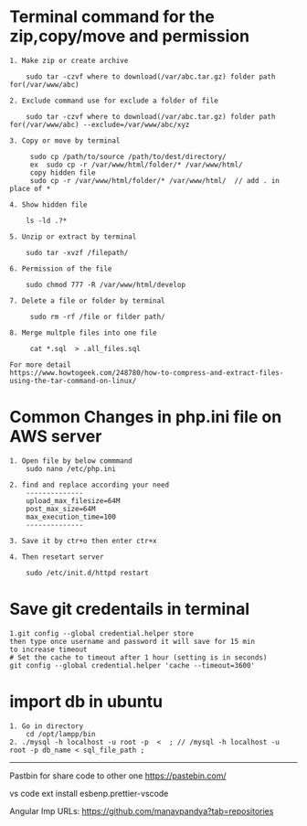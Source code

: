 # Terminal command for the zip,copy/move and permission 
    
    1. Make zip or create archive
    
        sudo tar -czvf where to download(/var/abc.tar.gz) folder path for(/var/www/abc)
        
    2. Exclude command use for exclude a folder of file
    
        sudo tar -czvf where to download(/var/abc.tar.gz) folder path for(/var/www/abc) --exclude=/var/www/abc/xyz
     
    3. Copy or move by terminal  
    
         sudo cp /path/to/source /path/to/dest/directory/
         ex  sudo cp -r /var/www/html/folder/* /var/www/html/
         copy hidden file
         sudo cp -r /var/www/html/folder/* /var/www/html/  // add . in place of *
         
    4. Show hidden file
    
        ls -ld .?* 
        
    5. Unzip or extract by terminal
    
        sudo tar -xvzf /filepath/
        
    6. Permission of the file
    
        sudo chmod 777 -R /var/www/html/develop
        
    7. Delete a file or folder by terminal 
    
         sudo rm -rf /file or filder path/
         
    8. Merge multple files into one file
        
         cat *.sql  > .all_files.sql
    
    For more detail
    https://www.howtogeek.com/248780/how-to-compress-and-extract-files-using-the-tar-command-on-linux/


# Common Changes in php.ini file on AWS server

    1. Open file by below commmand
        sudo nano /etc/php.ini
    
    2. find and replace according your need
        --------------
        upload_max_filesize=64M
        post_max_size=64M
        max_execution_time=100
        --------------
        
    3. Save it by ctr+o then enter ctr+x
    
    4. Then resetart server
    
        sudo /etc/init.d/httpd restart

# Save git credentails in terminal
    
    1.git config --global credential.helper store 
    then type once username and password it will save for 15 min
    to increase timeout 
    # Set the cache to timeout after 1 hour (setting is in seconds)
    git config --global credential.helper 'cache --timeout=3600'     
    
# import db in ubuntu
    1. Go in directory
        cd /opt/lampp/bin
    2. ./mysql -h localhost -u root -p  <  ; // /mysql -h localhost -u root -p db_name < sql_file_path ;    
        
        
-----------------------------------------------------------------------------------------

Pastbin for share code to other one
    https://pastebin.com/

vs code ext install esbenp.prettier-vscode

Angular Imp URLs:
https://github.com/manavpandya?tab=repositories











